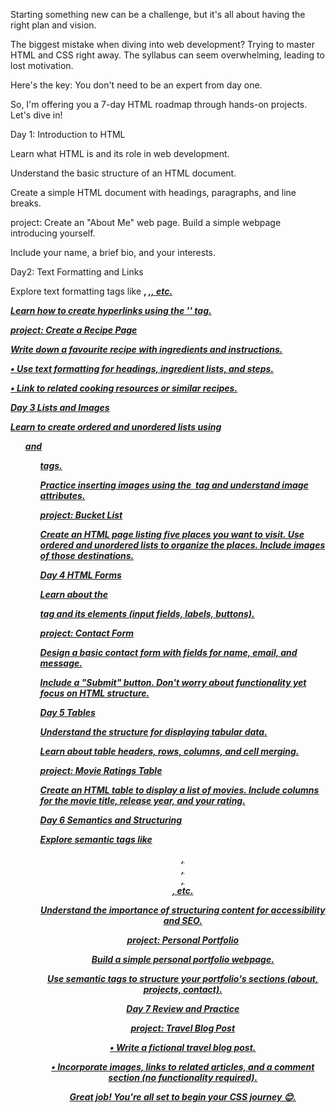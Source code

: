 Starting something new can be a challenge, but it's all about having the right plan and vision.

The biggest mistake when diving into web development? Trying to master HTML and CSS right away. The syllabus can seem overwhelming, leading to lost motivation.

Here's the key: You don't need to be an expert from day one.

So, I'm offering you a 7-day HTML roadmap through hands-on projects. Let's dive in!

Day 1:
Introduction to HTML

Learn what HTML is and its role in web development.

Understand the basic structure of an HTML document.

Create a simple HTML document with headings, paragraphs, and line breaks.

project:
Create an "About Me" web page. Build a simple webpage introducing yourself.

Include your name, a brief bio, and your interests.

Day2:
Text Formatting and Links

Explore text formatting tags like <strong>, <em>,<u>, etc.

Learn how to create hyperlinks using the '<a>' tag.

project:
Create a Recipe Page

Write down a favourite recipe with ingredients and instructions.

• Use text formatting for headings, ingredient lists, and steps.

• Link to related cooking resources or similar recipes.

Day 3
Lists and Images

Learn to create ordered and unordered lists using <ol> and <ul> tags.

Practice inserting images using the <img> tag and understand image attributes.

project:
Bucket List

Create an HTML page listing five places you want to visit. Use ordered and unordered lists to organize the places. Include images of those destinations.

Day 4
HTML Forms

Learn about the<form> tag and its elements (input fields, labels, buttons).

project:
Contact Form

Design a basic contact form with fields for name, email, and message.

Include a "Submit" button. Don't worry about functionality yet focus on HTML structure.

Day 5
Tables

Understand the <table> structure for displaying tabular data.

Learn about table headers, rows, columns, and cell merging.

project:
Movie Ratings Table

Create an HTML table to display a list of movies. Include columns for the movie title, release year, and your rating.

Day 6
Semantics and Structuring

Explore semantic tags like <header>, <nav>, <main>, <footer>, etc.

Understand the importance of structuring content for accessibility and SEO.

project:
Personal Portfolio

Build a simple personal portfolio webpage.

Use semantic tags to structure your portfolio's sections (about, projects, contact).

Day 7
Review and Practice

project:
Travel Blog Post

• Write a fictional travel blog post.

• Incorporate images, links to related articles, and a comment section (no functionality required).

Great job! You're all set to begin your CSS journey 😊.
